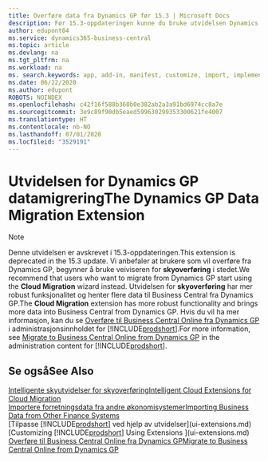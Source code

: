 ```yaml
---
title: Overføre data fra Dynamics GP før 15.3 | Microsoft Docs
description: Før 15.3-oppdateringen kunne du bruke utvidelsen Dynamics GP-datamigrering til å overføre kunder, leverandører, lagervarer, finanskonti og åpne transaksjoner med skyldige beløp og tilgodehavender fra Dynamics GP til Business Central.
author: edupont04
ms.service: dynamics365-business-central
ms.topic: article
ms.devlang: na
ms.tgt_pltfrm: na
ms.workload: na
ms. search.keywords: app, add-in, manifest, customize, import, implement
ms.date: 06/22/2020
ms.author: edupont
ROBOTS: NOINDEX
ms.openlocfilehash: c42f16f588b360b0e382ab2a3a91bd6974cc8a7e
ms.sourcegitcommit: 3e9c89f90db5eaed599630299353300621fe4007
ms.translationtype: HT
ms.contentlocale: nb-NO
ms.lasthandoff: 07/01/2020
ms.locfileid: "3529191"
---
```

# <a name="the-dynamics-gp-data-migration-extension"></a><span data-ttu-id="dddb7-103">Utvidelsen for Dynamics GP datamigrering</span><span class="sxs-lookup"><span data-stu-id="dddb7-103">The Dynamics GP Data Migration Extension</span></span>

> [!NOTE]
> <span data-ttu-id="dddb7-104">Denne utvidelsen er avskrevet i 15.3-oppdateringen.</span><span class="sxs-lookup"><span data-stu-id="dddb7-104">This extension is deprecated in the 15.3 update.</span></span> <span data-ttu-id="dddb7-105">Vi anbefaler at brukere som vil overføre fra Dynamics GP, begynner å bruke veiviseren for **skyoverføring** i stedet.</span><span class="sxs-lookup"><span data-stu-id="dddb7-105">We recommend that users who want to migrate from Dynamics GP start using the **Cloud Migration** wizard instead.</span></span> <span data-ttu-id="dddb7-106">Utvidelsen for **skyoverføring** har mer robust funksjonalitet og henter flere data til Business Central fra Dynamics GP.</span><span class="sxs-lookup"><span data-stu-id="dddb7-106">The **Cloud Migration** extension has more robust functionality and brings more data into Business Central from Dynamics GP.</span></span> <span data-ttu-id="dddb7-107">Hvis du vil ha mer informasjon, kan du se [Overføre til Business Central Online fra Dynamics GP](/dynamics365/business-central/dev-itpro/administration/migrate-dynamics-gp) i administrasjonsinnholdet for [!INCLUDE[prodshort](includes/prodshort.md)].</span><span class="sxs-lookup"><span data-stu-id="dddb7-107">For more information, see [Migrate to Business Central Online from Dynamics GP](/dynamics365/business-central/dev-itpro/administration/migrate-dynamics-gp) in the administration content for [!INCLUDE[prodshort](includes/prodshort.md)].</span></span>

## <a name="see-also"></a><span data-ttu-id="dddb7-108">Se også</span><span class="sxs-lookup"><span data-stu-id="dddb7-108">See Also</span></span>

[<span data-ttu-id="dddb7-109">Intelligente skyutvidelser for skyoverføring</span><span class="sxs-lookup"><span data-stu-id="dddb7-109">Intelligent Cloud Extensions for Cloud Migration</span></span>](ui-extensions-data-replication.md)  
[<span data-ttu-id="dddb7-110">Importere forretningsdata fra andre økonomisystemer</span><span class="sxs-lookup"><span data-stu-id="dddb7-110">Importing Business Data from Other Finance Systems</span></span>](across-import-data-configuration-packages.md)  
<span data-ttu-id="dddb7-111">[Tilpasse [!INCLUDE[prodshort](includes/prodshort.md)] ved hjelp av utvidelser](ui-extensions.md)</span><span class="sxs-lookup"><span data-stu-id="dddb7-111">[Customizing [!INCLUDE[prodshort](includes/prodshort.md)] Using Extensions ](ui-extensions.md)</span></span>  
[<span data-ttu-id="dddb7-112">Overføre til Business Central Online fra Dynamics GP</span><span class="sxs-lookup"><span data-stu-id="dddb7-112">Migrate to Business Central Online from Dynamics GP</span></span>](/dynamics365/business-central/dev-itpro/administration/migrate-dynamics-gp)  
